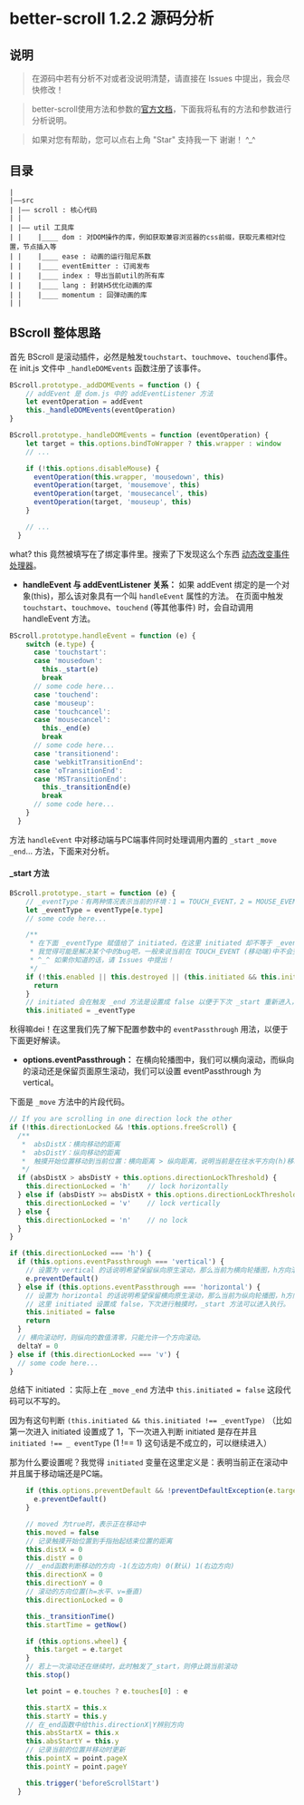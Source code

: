 better-scroll 1.2.2 源码分析
===========================
## 说明
>  在源码中若有分析不对或者没说明清楚，请直接在 Issues 中提出，我会尽快修改！

>  better-scroll使用方法和参数的[官方文档](https://ustbhuangyi.github.io/better-scroll/doc/options.html "better-scroll 最新文档")，下面我将私有的方法和参数进行分析说明。

>  如果对您有帮助，您可以点右上角 "Star" 支持我一下 谢谢！ ^_^

## 目录
```
|
|——src
| |—— scroll : 核心代码
| |
| |—— util 工具库
| |    |____ dom : 对DOM操作的库，例如获取兼容浏览器的css前缀，获取元素相对位置，节点插入等
| |    |____ ease : 动画的运行阻尼系数
| |    |____ eventEmitter : 订阅发布
| |    |____ index : 导出当前util的所有库
| |    |____ lang : 封装H5优化动画的库
| |    |____ momentum : 回弹动画的库
| |
```

## BScroll 整体思路

首先 BScroll 是滚动插件，必然是触发`touchstart`、`touchmove`、`touchend`事件。在 init.js 文件中 `_handleDOMEvents` 函数注册了该事件。

```javascript
BScroll.prototype._addDOMEvents = function () {
    // addEvent 是 dom.js 中的 addEventListener 方法
    let eventOperation = addEvent
    this._handleDOMEvents(eventOperation)
}

BScroll.prototype._handleDOMEvents = function (eventOperation) {
    let target = this.options.bindToWrapper ? this.wrapper : window
    // ...

    if (!this.options.disableMouse) {
      eventOperation(this.wrapper, 'mousedown', this)
      eventOperation(target, 'mousemove', this)
      eventOperation(target, 'mousecancel', this)
      eventOperation(target, 'mouseup', this)
    }

    // ...
  }
```
what? this 竟然被填写在了绑定事件里。搜索了下发现这么个东西 [动态改变事件处理器](http://www.tuicool.com/articles/JZrUB3z)。

- **handleEvent 与 addEventListener 关系：** 如果 addEvent 绑定的是一个对象(this)，那么该对象具有一个叫 `handleEvent` 属性的方法。
在页面中触发 `touchstart`、`touchmove`、`touchend` (等其他事件) 时，会自动调用 handleEvent 方法。 
 
```javascript
BScroll.prototype.handleEvent = function (e) {
    switch (e.type) {
      case 'touchstart':
      case 'mousedown':
        this._start(e)
        break
      // some code here...  
      case 'touchend':
      case 'mouseup':
      case 'touchcancel':
      case 'mousecancel':
        this._end(e)
        break
      // some code here...  
      case 'transitionend':
      case 'webkitTransitionEnd':
      case 'oTransitionEnd':
      case 'MSTransitionEnd':
        this._transitionEnd(e)
        break
      // some code here...
    }
  }
```

方法 `handleEvent` 中对移动端与PC端事件同时处理调用内置的 `_start` `_move` `_end`... 方法，下面来对分析。

#### _start 方法

```javascript
BScroll.prototype._start = function (e) {
    // _eventType：有两种情况表示当前的环境：1 = TOUCH_EVENT，2 = MOUSE_EVENT。(可在dom.js中查看eventType变量)
    let _eventType = eventType[e.type]
    // some code here...

    /**
     * 在下面 _eventType 赋值给了 initiated，在这里 initiated 却不等于 _eventType 一定有某些不可告人的原因！
     * 我觉得可能是解决某个中的bug吧，一般来说当前在 TOUCH_EVENT (移动端)中不会变成 MOUSE_EVENT (PC端)。
     * ^_^ 如果你知道的话，请 Issues 中提出！
     */
    if (!this.enabled || this.destroyed || (this.initiated && this.initiated !== _eventType)) {
      return
    }
    // initiated 会在触发 _end 方法是设置成 false 以便于下次 _start 重新进入，它也在 `_move` 方法用到了，去看看。
    this.initiated = _eventType
```

秋得嘛dei！在这里我们先了解下配置参数中的 `eventPassthrough` 用法，以便于下面更好解读。

- **options.eventPassthrough：** 在横向轮播图中，我们可以横向滚动，而纵向的滚动还是保留页面原生滚动，我们可以设置 eventPassthrough 为 vertical。

下面是 `_move` 方法中的片段代码。

```javascript
// If you are scrolling in one direction lock the other
if (!this.directionLocked && !this.options.freeScroll) {
  /** 
   *  absDistX：横向移动的距离
   *  absDistY：纵向移动的距离
   *  触摸开始位置移动到当前位置：横向距离 > 纵向距离，说明当前是在往水平方向(h)移动，反之垂直方向(v)移动。
   */
  if (absDistX > absDistY + this.options.directionLockThreshold) {
    this.directionLocked = 'h'    // lock horizontally
  } else if (absDistY >= absDistX + this.options.directionLockThreshold) {
    this.directionLocked = 'v'    // lock vertically
  } else {
    this.directionLocked = 'n'    // no lock
  }
}

if (this.directionLocked === 'h') {
  if (this.options.eventPassthrough === 'vertical') {
    // 设置为 vertical 的话说明希望保留纵向原生滚动，那么当前为横向轮播图，h方向滚动，则需要关闭默认事件防止触发其他操作。
    e.preventDefault()
  } else if (this.options.eventPassthrough === 'horizontal') {
    // 设置为 horizontal 的话说明希望保留横向原生滚动，那么当前为纵向轮播图，h方向滚动，则退出_move函数，会触发页面原生滚动。
    // 这里 initiated 设置成 false，下次进行触摸时，_start 方法可以进入执行。
    this.initiated = false
    return
  }
  // 横向滚动时，则纵向的数值清零，只能允许一个方向滚动。
  deltaY = 0
} else if (this.directionLocked === 'v') {
  // some code here...
}
```

总结下 initiated ：实际上在 `_move` `_end` 方法中 `this.initiated = false` 这段代码可以不写的。

因为有这句判断 `(this.initiated && this.initiated !== _eventType)`
（比如第一次进入 initiated 设置成了 1，下一次进入判断 initiated 是存在并且 `initiated !== _
eventType` (1 !== 1) 这句话是不成立的，可以继续进入）

那为什么要设置呢？我觉得 `initiated` 变量在这里定义是：表明当前正在滚动中并且属于移动端还是PC端。

```javascript
    if (this.options.preventDefault && !preventDefaultException(e.target, this.options.preventDefaultException)) {
      e.preventDefault()
    }
```

```javascript
    // moved 为true时，表示正在移动中
    this.moved = false
    // 记录触摸开始位置到手指抬起结束位置的距离
    this.distX = 0
    this.distY = 0
    // _end函数判断移动的方向 -1(左边方向) 0(默认) 1(右边方向)
    this.directionX = 0
    this.directionY = 0
    // 滚动的方向位置(h=水平、v=垂直)
    this.directionLocked = 0

    this._transitionTime()
    this.startTime = getNow()

    if (this.options.wheel) {
      this.target = e.target
    }
    // 若上一次滚动还在继续时，此时触发了_start，则停止跳当前滚动
    this.stop()

    let point = e.touches ? e.touches[0] : e

    this.startX = this.x
    this.startY = this.y
    // 在_end函数中给this.directionX|Y辨别方向
    this.absStartX = this.x
    this.absStartY = this.y
    // 记录当前的位置并移动时更新
    this.pointX = point.pageX
    this.pointY = point.pageY

    this.trigger('beforeScrollStart')
  }
```
